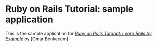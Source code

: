 # Ruby on Rails Tutorial: sample application

This is the sample application for
[*Ruby on Rails Tutorial: Learn Rails by Example*](http://railstutorial.org/)
by [Omar Benkacem]
